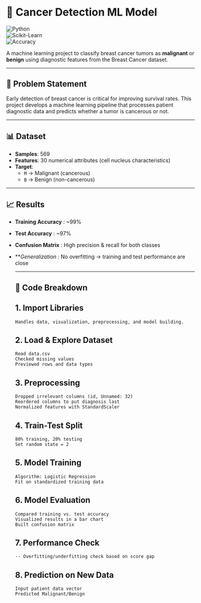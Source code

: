 # 🧠 Cancer Detection ML Model  

![Python](https://img.shields.io/badge/Python-3.8%2B-blue.svg)  
![Scikit-Learn](https://img.shields.io/badge/ML-ScikitLearn-orange)  
![Accuracy](https://img.shields.io/badge/Accuracy-95%25-brightgreen)    

A machine learning project to classify breast cancer tumors as **malignant** or **benign** using diagnostic features from the Breast Cancer dataset.  

---

## 📌 Problem Statement  
Early detection of breast cancer is critical for improving survival rates. This project develops a machine learning pipeline that processes patient diagnostic data and predicts whether a tumor is cancerous or not.  

---

## 📊 Dataset  
- **Samples**: 569  
- **Features**: 30 numerical attributes (cell nucleus characteristics)  
- **Target**:  
  - `M` → Malignant (cancerous)  
  - `B` → Benign (non-cancerous)  

---

## 📈 Results
- **Training Accuracy** : ~99%
- **Test Accuracy** : ~97%
- **Confusion Matrix** : High precision & recall for both classes
- ***Generalization* : No overfitting → training and test performance are close

  ---

  ## 🧩 Code Breakdown
  ## 1. Import Libraries
      Handles data, visualization, preprocessing, and model building.
  ## 2. Load & Explore Dataset
      Read data.csv
      Checked missing values
      Previewed rows and data types
  ## 3. Preprocessing
      Dropped irrelevant columns (id, Unnamed: 32)
      Reordered columns to put diagnosis last
      Normalized features with StandardScaler
  ## 4. Train-Test Split
      80% training, 20% testing
      Set random state = 2
  ## 5. Model Training
      Algorithm: Logistic Regression
      Fit on standardized training data
  ## 6. Model Evaluation
      Compared training vs. test accuracy
      Visualized results in a bar chart
      Built confusion matrix
  ## 7. Performance Check
      -- Overfitting/underfitting check based on score gap
  ## 8. Prediction on New Data
      Input patient data vector
      Predicted Malignant/Benign

